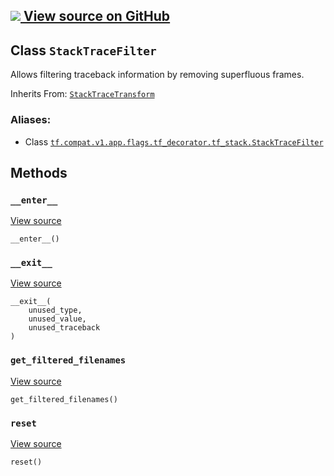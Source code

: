 [ ![](https://tensorflow.google.cn/images/GitHub-Mark-32px.png) View source on
GitHub
](https://github.com/tensorflow/tensorflow/blob/r2.0/tensorflow/python/util/tf_stack.py#L97-L105)  
---  
  
## Class `StackTraceFilter`

Allows filtering traceback information by removing superfluous frames.

Inherits From:
[`StackTraceTransform`](https://tensorflow.google.cn/api_docs/python/tf/compat/v1/flags/tf_decorator/tf_stack/StackTraceTransform)

### Aliases:

  * Class [`tf.compat.v1.app.flags.tf_decorator.tf_stack.StackTraceFilter`](/api_docs/python/tf/compat/v1/flags/tf_decorator/tf_stack/StackTraceFilter)

## Methods

### `__enter__`

[View
source](https://github.com/tensorflow/tensorflow/blob/r2.0/tensorflow/python/util/tf_stack.py#L59-L75)

    
    
    __enter__()
    

### `__exit__`

[View
source](https://github.com/tensorflow/tensorflow/blob/r2.0/tensorflow/python/util/tf_stack.py#L77-L79)

    
    
    __exit__(
        unused_type,
        unused_value,
        unused_traceback
    )
    

### `get_filtered_filenames`

[View
source](https://github.com/tensorflow/tensorflow/blob/r2.0/tensorflow/python/util/tf_stack.py#L104-L105)

    
    
    get_filtered_filenames()
    

### `reset`

[View
source](https://github.com/tensorflow/tensorflow/blob/r2.0/tensorflow/python/util/tf_stack.py#L101-L102)

    
    
    reset()
    

